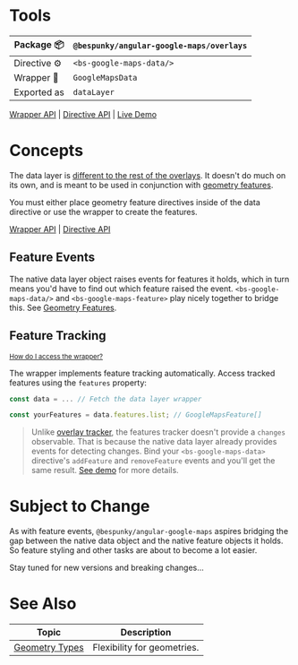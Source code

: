 # Tools
| Package 📦  | `@bespunky/angular-google-maps/overlays` |
|--------------|------------------------------------------|
| Directive ⚙ | `<bs-google-maps-data/>`                 |
| Wrapper 🧬  | `GoogleMapsData`                         |
| Exported as  | `dataLayer`                              |

[Wrapper API](https://dev.azure.com/BeSpunky/Libraries/_git/angular-google-maps?path=%2Fprojects%2Fbespunky%2Fangular-google-maps%2Foverlays%2Fmodules%2Fdata%2Fgoogle-maps-data.ts&version=GBmaster) | [Directive API](https://dev.azure.com/BeSpunky/Libraries/_git/angular-google-maps?path=%2Fprojects%2Fbespunky%2Fangular-google-maps%2Foverlays%2Fmodules%2Fdata%2Fdirective%2Fgoogle-maps-data.directive.ts&version=GBmaster) | [Live Demo](https://bs-angular-ggl-maps-demo.web.app/Overlays%20Superpower/Data%20Layer)

# Concepts
The data layer is [different to the rest of the overlays](/Overlays-Superpower#Data-Layer-vs.-Normal-Overlays). It doesn't do much on its own, and is meant to be used in conjunction with [geometry features](/Overlays-Superpower/Data-Layer/Geometry-Features).

You must either place geometry feature directives inside of the data directive or use the wrapper to create the features.

[Wrapper API](https://dev.azure.com/BeSpunky/Libraries/_git/angular-google-maps?path=%2Fprojects%2Fbespunky%2Fangular-google-maps%2Foverlays%2Fmodules%2Fdata%2Fgoogle-maps-data.ts&version=GBmaster) | [Directive API](https://dev.azure.com/BeSpunky/Libraries/_git/angular-google-maps?path=%2Fprojects%2Fbespunky%2Fangular-google-maps%2Foverlays%2Fmodules%2Fdata%2Fdirective%2Fgoogle-maps-data.directive.ts&version=GBmaster)

## Feature Events
The native data layer object raises events for features it holds, which in turn means you'd have to find out which feature raised the event. `<bs-google-maps-data/>` and `<bs-google-maps-feature>` play nicely together to bridge this. See [Geometry Features](/Overlays-Superpower/Data-Layer/Geometry-Features).

## Feature Tracking
<small>[How do I access the wrapper?](/Programmatic-Control)</small>

The wrapper implements feature tracking automatically. Access tracked features using the `features` property:
```typescript
const data = ... // Fetch the data layer wrapper

const yourFeatures = data.features.list; // GoogleMapsFeature[]
```

> Unlike [overlay tracker](/Overlays-Superpower#overlay-tracking), the features tracker doesn't provide a `changes` observable. That is because the native data layer already provides events for detecting changes. Bind your `<bs-google-maps-data>` directive's `addFeature` and `removeFeature` events and you'll get the same result. [See demo](https://bs-angular-ggl-maps-demo.web.app/Overlays%20Superpower/Data%20Layer) for more details.

# Subject to Change
As with feature events, `@bespunky/angular-google-maps` aspires bridging the gap between the native data object and the native feature objects it holds. So feature styling and other tasks are about to become a lot easier. 

Stay tuned for new versions and breaking changes...

# See Also

| Topic                             | Description                 |
|-----------------------------------|-----------------------------|
| [Geometry Types](/Geometry-Types) | Flexibility for geometries. |